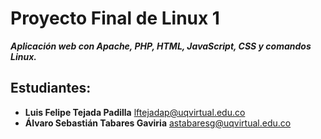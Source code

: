 # Proyecto Final de Linux 1
_**Aplicación web con Apache, PHP, HTML, JavaScript, CSS y comandos Linux.**_
## Estudiantes:
- **Luis Felipe Tejada Padilla** lftejadap@uqvirtual.edu.co
- **Álvaro Sebastián Tabares Gaviria** astabaresg@uqvirtual.edu.co